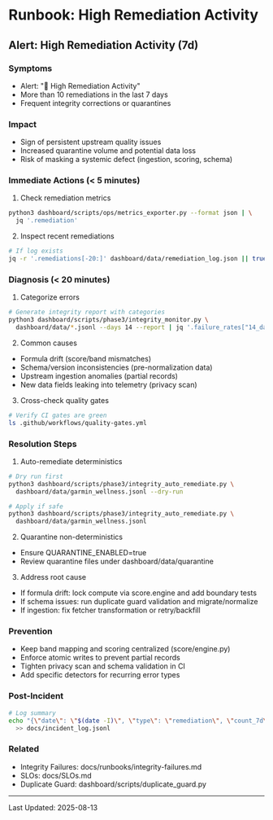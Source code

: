 # Runbook: High Remediation Activity

## Alert: High Remediation Activity (7d)

### Symptoms
- Alert: "🔧 High Remediation Activity"
- More than 10 remediations in the last 7 days
- Frequent integrity corrections or quarantines

### Impact
- Sign of persistent upstream quality issues
- Increased quarantine volume and potential data loss
- Risk of masking a systemic defect (ingestion, scoring, schema)

### Immediate Actions (< 5 minutes)

1. Check remediation metrics
```bash
python3 dashboard/scripts/ops/metrics_exporter.py --format json | \
  jq '.remediation'
```

2. Inspect recent remediations
```bash
# If log exists
jq -r '.remediations[-20:]' dashboard/data/remediation_log.json || true
```

### Diagnosis (< 20 minutes)

1. Categorize errors
```bash
# Generate integrity report with categories
python3 dashboard/scripts/phase3/integrity_monitor.py \
  dashboard/data/*.jsonl --days 14 --report | jq '.failure_rates["14_days"].remediation'
```

2. Common causes
- Formula drift (score/band mismatches)
- Schema/version inconsistencies (pre-normalization data)
- Upstream ingestion anomalies (partial records)
- New data fields leaking into telemetry (privacy scan)

3. Cross-check quality gates
```bash
# Verify CI gates are green
ls .github/workflows/quality-gates.yml
```

### Resolution Steps

1. Auto-remediate deterministics
```bash
# Dry run first
python3 dashboard/scripts/phase3/integrity_auto_remediate.py \
  dashboard/data/garmin_wellness.jsonl --dry-run

# Apply if safe
python3 dashboard/scripts/phase3/integrity_auto_remediate.py \
  dashboard/data/garmin_wellness.jsonl
```

2. Quarantine non-deterministics
- Ensure QUARANTINE_ENABLED=true
- Review quarantine files under dashboard/data/quarantine

3. Address root cause
- If formula drift: lock compute via score.engine and add boundary tests
- If schema issues: run duplicate guard validation and migrate/normalize
- If ingestion: fix fetcher transformation or retry/backfill

### Prevention
- Keep band mapping and scoring centralized (score/engine.py)
- Enforce atomic writes to prevent partial records
- Tighten privacy scan and schema validation in CI
- Add specific detectors for recurring error types

### Post-Incident
```bash
# Log summary
echo "{\"date\": \"$(date -I)\", \"type\": \"remediation\", \"count_7d\": N, \"cause\": \"...\", \"actions\": \"...\"}" \
  >> docs/incident_log.jsonl
```

### Related
- Integrity Failures: docs/runbooks/integrity-failures.md
- SLOs: docs/SLOs.md
- Duplicate Guard: dashboard/scripts/duplicate_guard.py

---
Last Updated: 2025-08-13
